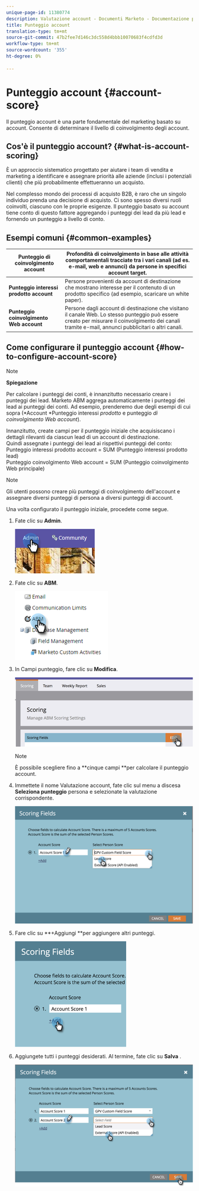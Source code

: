 ```yaml
---
unique-page-id: 11380774
description: Valutazione account - Documenti Marketo - Documentazione prodotto
title: Punteggio account
translation-type: tm+mt
source-git-commit: 47b2fee7d146c3dc558d4bbb10070683f4cdfd3d
workflow-type: tm+mt
source-wordcount: '355'
ht-degree: 0%

---
```



# Punteggio account {#account-score}

Il punteggio account è una parte fondamentale del marketing basato su account. Consente di determinare il livello di coinvolgimento degli account.

## Cos&#39;è il punteggio account? {#what-is-account-scoring}

È un approccio sistematico progettato per aiutare i team di vendita e marketing a identificare e assegnare priorità alle aziende (inclusi i potenziali clienti) che più probabilmente effettueranno un acquisto.

Nel complesso mondo dei processi di acquisto B2B, è raro che un singolo individuo prenda una decisione di acquisto. Ci sono spesso diversi ruoli coinvolti, ciascuno con le proprie esigenze. Il punteggio basato su account tiene conto di questo fattore aggregando i punteggi dei lead da più lead e fornendo un punteggio a livello di conto.

## Esempi comuni {#common-examples}

| **Punteggio di coinvolgimento account** | Profondità di coinvolgimento in base alle attività comportamentali tracciate tra i vari canali (ad es. e-mail, web e annunci) da persone in specifici account target. |
|---|---|
| **Punteggio interessi prodotto account** | Persone provenienti da account di destinazione che mostrano interesse per il contenuto di un prodotto specifico (ad esempio, scaricare un white paper). |
| **Punteggio coinvolgimento Web account** | Persone dagli account di destinazione che visitano il canale Web. Lo stesso punteggio può essere creato per misurare il coinvolgimento dei canali tramite e-mail, annunci pubblicitari o altri canali. |

## Come configurare il punteggio account {#how-to-configure-account-score}

>[!NOTE]
>
>**Spiegazione**
>
>Per calcolare i punteggi dei conti, è innanzitutto necessario creare i punteggi dei lead. Marketo ABM aggrega automaticamente i punteggi dei lead ai punteggi dei conti. Ad esempio, prenderemo due degli esempi di cui sopra (*Account *Punteggio interessi *prodotto* e punteggio *di coinvolgimento Web account*).
>
>Innanzitutto, create campi per il punteggio iniziale che acquisiscano i dettagli rilevanti da ciascun lead di un account di destinazione.\
>Quindi assegnate i punteggi dei lead ai rispettivi punteggi del conto:\
>Punteggio interessi prodotto account = SUM (Punteggio interessi prodotto lead)\
>Punteggio coinvolgimento Web account = SUM (Punteggio coinvolgimento Web principale)

>[!NOTE]
>
>Gli utenti possono creare più punteggi di coinvolgimento dell&#39;account e assegnare diversi punteggi di persona a diversi punteggi di account.

Una volta configurato il punteggio iniziale, procedete come segue.

1. Fate clic su **Admin**.

   ![](assets/one-1.png)

1. Fate clic su **ABM**.

   ![](assets/two-1.png)

1. In Campi punteggio, fare clic su **Modifica**.

   ![](assets/three-1.png)

   >[!NOTE]
   >
   >È possibile scegliere fino a **cinque campi **per calcolare il punteggio account.

1. Immettete il nome Valutazione account, fate clic sul menu a discesa **Seleziona punteggio** persona e selezionate la valutazione corrispondente.

   ![](assets/four.png)

1. Fare clic su **+Aggiungi **per aggiungere altri punteggi.

   ![](assets/five.png)

1. Aggiungete tutti i punteggi desiderati. Al termine, fate clic su **Salva** .

   ![](assets/six.png)

